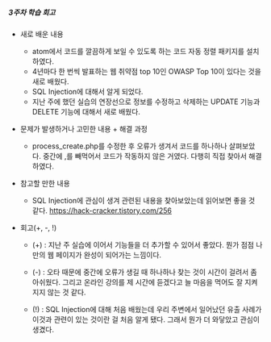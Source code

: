 ##### 3주차 학습 회고


* 새로 배운 내용
  * atom에서 코드를 깔끔하게 보일 수 있도록 하는 코드 자동 정렬 패키지를 설치하였다.
  * 4년마다 한 번씩 발표하는 웹 취약점 top 10인 OWASP Top 10이 있다는 것을 새로 배웠다.
  * SQL Injection에 대해서 알게 되었다.
  * 지난 주에 했던 실습의 연장선으로 정보를 수정하고 삭제하는 UPDATE 기능과 DELETE 기능에 대해서 새로 배웠다.
  
  
* 문제가 발생하거나 고민한 내용 + 해결 과정
  * process_create.php를 수정한 후 오류가 생겨서 코드를 하나하나 살펴보았다. 중간에 ,를 빼먹어서 코드가 작동하지 않은 거였다. 다행히 직접 찾아서 해결하였다.
  
  
  
* 참고할 만한 내용
  * SQL Injection에 관심이 생겨 관련된 내용을 찾아보았는데 읽어보면 좋을 것 같다. https://hack-cracker.tistory.com/256
  


* 회고(+, -, !)
  * (+) : 지난 주 실습에 이어서 기능들을 더 추가할 수 있어서 좋았다. 뭔가 점점 나만의 웹 페이지가 완성이 되어가는 느낌이다.
  
  * (-) : 오타 때문에 중간에 오류가 생길 때 하나하나 찾는 것이 시간이 걸려서 좀 아쉬웠다. 그리고 온라인 강의를 제 시간에 듣겠다고 늘 마음을 먹어도 잘 지켜지지 않는 것 같다.
  
  * (!) : SQL Injection에 대해 처음 배웠는데 우리 주변에서 일어났던 유출 사례가 이것과 관련이 있는 것이란 걸 처음 알게 됐다. 그래서 뭔가 더 와닿았고 관심이 생겼다.
  
